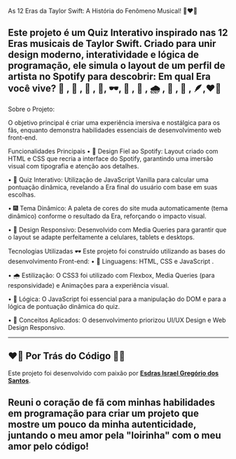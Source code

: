 As 12 Eras da Taylor Swift: A História do Fenômeno Musical! 🎸❤️‍🔥

 ##  Este projeto é um Quiz Interativo inspirado nas 12 Eras musicais de Taylor Swift. Criado para unir design moderno, interatividade e lógica de programação, ele simula o layout de um perfil de artista no Spotify para descobrir: Em qual Era você vive? 🦋 , 🫶 , 🫶  , 🧣, 🕶️, 🐍 , 💌 , 🌧️ , 🥂 , 🌙 , 🪶,❤️‍🔥
  Sobre o Projeto:
  
O objetivo principal é criar uma experiência imersiva e nostálgica para os fãs, enquanto demonstra habilidades essenciais de desenvolvimento web front-end.

 Funcionalidades Principais
• 🦋 Design Fiel ao Spotify: Layout criado com HTML e CSS que recria a interface do Spotify, garantindo uma imersão visual com tipografia e atenção aos detalhes.

• 🫶 Quiz Interativo: Utilização de JavaScript Vanilla para calcular uma pontuação dinâmica, revelando a Era final do usuário com base em suas escolhas.

• 🎆 Tema Dinâmico: A paleta de cores do site muda automaticamente (tema dinâmico) conforme o resultado da Era, reforçando o impacto visual.

• 🧣 Design Responsivo: Desenvolvido com Media Queries para garantir que o layout se adapte perfeitamente a celulares, tablets e desktops.

 Tecnologias Utilizadas 🕶️
Este projeto foi construído utilizando as bases do desenvolvimento Front-end:
• 💌 Linguagens: HTML, CSS e JavaScript .

• 🌧️ Estilização: O CSS3 foi utilizado com Flexbox, Media Queries (para responsividade) e Animações para a experiência visual.

• 🥂 Lógica: O JavaScript foi essencial para a manipulação do DOM e para a lógica de pontuação dinâmica do quiz.

• 🌙 Conceitos Aplicados: O desenvolvimento priorizou UI/UX Design e Web Design Responsivo.

---

## ❤️‍🔥 Por Trás do Código 👨‍💻

Este projeto foi desenvolvido com paixão por **[Esdras Israel Gregório dos Santos](https://github.com/esdras811)**.

Reuni o **coração de fã** com minhas **habilidades em programação** para criar um projeto que mostre um pouco da minha autenticidade, juntando o meu amor pela "loirinha" com o meu amor pelo código!
---
